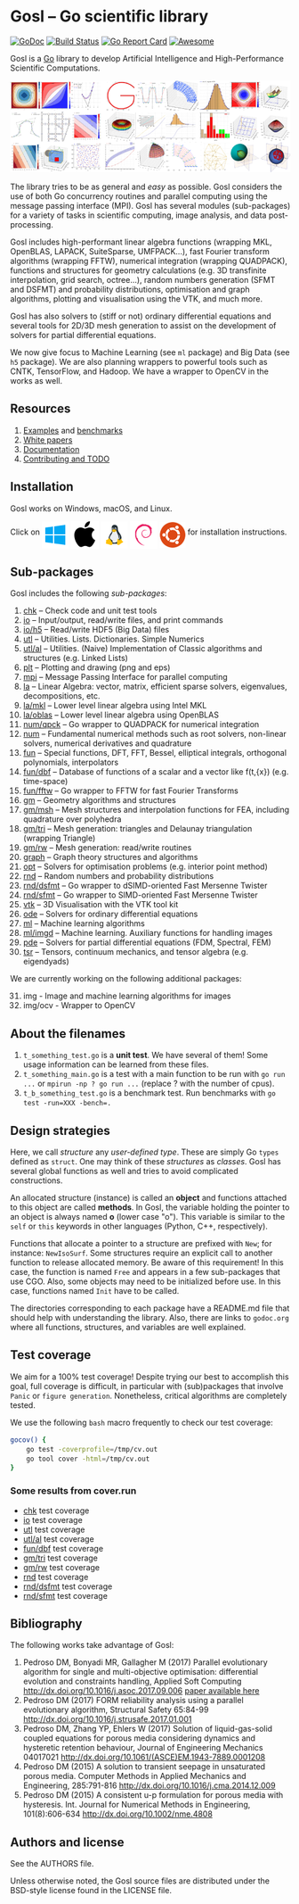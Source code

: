 # Gosl &ndash; Go scientific library

[![GoDoc](https://godoc.org/github.com/cpmech/gosl?status.svg)](https://godoc.org/github.com/cpmech/gosl)
[![Build Status](https://travis-ci.org/cpmech/gosl.svg?branch=master)](https://travis-ci.org/cpmech/gosl)
[![Go Report Card](https://goreportcard.com/badge/github.com/cpmech/gosl)](https://goreportcard.com/report/github.com/cpmech/gosl)
[![Awesome](https://cdn.rawgit.com/sindresorhus/awesome/d7305f38d29fed78fa85652e3a63e154dd8e8829/media/badge.svg)](https://github.com/avelino/awesome-go)

Gosl is a [Go](https://golang.org) library to develop Artificial Intelligence and High-Performance
Scientific Computations.

<div id="container">
<p><a href="examples/figs/gosl-collage1.jpg"><img src="examples/figs/gosl-collage1-sml.png"></a></p>
</div>

The library tries to be as general and _easy_ as possible. Gosl considers the use of both Go
concurrency routines and parallel computing using the message passing interface (MPI). Gosl has
several modules (sub-packages) for a variety of tasks in scientific computing, image analysis, and
data post-processing.

Gosl includes high-performant linear algebra functions (wrapping MKL, OpenBLAS, LAPACK, SuiteSparse,
UMFPACK...), fast Fourier transform algorithms (wrapping FFTW), numerical integration (wrapping
QUADPACK), functions and structures for geometry calculations (e.g. 3D transfinite interpolation,
grid search, octree...), random numbers generation (SFMT and DSFMT) and probability distributions,
optimisation and graph algorithms, plotting and visualisation using the VTK, and much more.

Gosl has also solvers to (stiff or not) ordinary differential equations and several tools for 2D/3D
mesh generation to assist on the development of solvers for partial differential equations.

We now give focus to Machine Learning (see `ml` package) and Big Data (see `h5` package). We are
also planning wrappers to powerful tools such as CNTK, TensorFlow, and Hadoop. We have a wrapper to
OpenCV in the works as well.



## Resources

1. [Examples](examples/README.md) and [benchmarks](examples/benchmark/README.md)
2. [White papers](https://github.com/cpmech/gosl/tree/master/doc)
3. [Documentation](https://godoc.org/github.com/cpmech/gosl)
4. [Contributing and TODO](https://github.com/cpmech/gosl/blob/master/CONTRIBUTING.md)



## Installation

Gosl works on Windows, macOS, and Linux.

<div id="container">
<p>
Click on
<a href="https://github.com/cpmech/gosl/blob/master/doc/InstallationOnWindows.md"><img src="doc/icon-windows.png" alt="Installation on Windows" align="middle"></a>
<a href="https://github.com/cpmech/gosl/blob/master/doc/InstallationOnMacOS.md"><img src="doc/icon-macos.png" alt="Installation on macOS" align="middle"></a>
<a href="https://github.com/cpmech/gosl/blob/master/doc/InstallationOnUbuntu.md"><img src="doc/icon-linux.png" alt="Installation on Linux/Debian/Ubuntu" align="middle"></a>
<a href="https://github.com/cpmech/gosl/blob/master/doc/InstallationOnUbuntu.md"><img src="doc/icon-debian.png" alt-"Installation on Linux/Debian/Ubuntu" align="middle"></a>
<a href="https://github.com/cpmech/gosl/blob/master/doc/InstallationOnUbuntu.md"><img src="doc/icon-ubuntu.png" alt-"Installation on Linux/Debian/Ubuntu" align="middle"></a>
for installation instructions.
</p>
</div>



## Sub-packages

Gosl includes the following _sub-packages_:
1.  [chk](https://github.com/cpmech/gosl/tree/master/chk)             &ndash; Check code and unit test tools
2.  [io](https://github.com/cpmech/gosl/tree/master/io)               &ndash; Input/output, read/write files, and print commands
3.  [io/h5](https://github.com/cpmech/gosl/tree/master/io/h5)         &ndash; Read/write HDF5 (Big Data) files
4.  [utl](https://github.com/cpmech/gosl/tree/master/utl)             &ndash; Utilities. Lists. Dictionaries. Simple Numerics
5.  [utl/al](https://github.com/cpmech/gosl/tree/master/utl/al)       &ndash; Utilities. (Naive) Implementation of Classic algorithms and structures (e.g. Linked Lists)
6.  [plt](https://github.com/cpmech/gosl/tree/master/plt)             &ndash; Plotting and drawing (png and eps)
7.  [mpi](https://github.com/cpmech/gosl/tree/master/mpi)             &ndash; Message Passing Interface for parallel computing
8.  [la](https://github.com/cpmech/gosl/tree/master/la)               &ndash; Linear Algebra: vector, matrix, efficient sparse solvers, eigenvalues, decompositions, etc.
9.  [la/mkl](https://github.com/cpmech/gosl/tree/master/la/mkl)       &ndash; Lower level linear algebra using Intel MKL
10. [la/oblas](https://github.com/cpmech/gosl/tree/master/la/oblas)   &ndash; Lower level linear algebra using OpenBLAS
11. [num/qpck](https://github.com/cpmech/gosl/tree/master/num/qpck)   &ndash; Go wrapper to QUADPACK for numerical integration
12. [num](https://github.com/cpmech/gosl/tree/master/num)             &ndash; Fundamental numerical methods such as root solvers, non-linear solvers, numerical derivatives and quadrature
13. [fun](https://github.com/cpmech/gosl/tree/master/fun)             &ndash; Special functions, DFT, FFT, Bessel, elliptical integrals, orthogonal polynomials, interpolators
14. [fun/dbf](https://github.com/cpmech/gosl/tree/master/fun/dbf)     &ndash; Database of functions of a scalar and a vector like f(t,{x}) (e.g. time-space)
15. [fun/fftw](https://github.com/cpmech/gosl/tree/master/fun/fftw)   &ndash; Go wrapper to FFTW for fast Fourier Transforms
16. [gm](https://github.com/cpmech/gosl/tree/master/gm)               &ndash; Geometry algorithms and structures
17. [gm/msh](https://github.com/cpmech/gosl/tree/master/gm/msh)       &ndash; Mesh structures and interpolation functions for FEA, including quadrature over polyhedra
18. [gm/tri](https://github.com/cpmech/gosl/tree/master/gm/tri)       &ndash; Mesh generation: triangles and Delaunay triangulation (wrapping Triangle)
19. [gm/rw](https://github.com/cpmech/gosl/tree/master/gm/rw)         &ndash; Mesh generation: read/write routines
20. [graph](https://github.com/cpmech/gosl/tree/master/graph)         &ndash; Graph theory structures and algorithms
21. [opt](https://github.com/cpmech/gosl/tree/master/opt)             &ndash; Solvers for optimisation problems (e.g. interior point method)
22. [rnd](https://github.com/cpmech/gosl/tree/master/rnd)             &ndash; Random numbers and probability distributions
23. [rnd/dsfmt](https://github.com/cpmech/gosl/tree/master/rnd/dsfmt) &ndash; Go wrapper to dSIMD-oriented Fast Mersenne Twister
24. [rnd/sfmt](https://github.com/cpmech/gosl/tree/master/rnd/sfmt)   &ndash; Go wrapper to SIMD-oriented Fast Mersenne Twister
25. [vtk](https://github.com/cpmech/gosl/tree/master/vtk)             &ndash; 3D Visualisation with the VTK tool kit
26. [ode](https://github.com/cpmech/gosl/tree/master/ode)             &ndash; Solvers for ordinary differential equations
27. [ml](https://github.com/cpmech/gosl/tree/master/ml)               &ndash; Machine learning algorithms
28. [ml/imgd](https://github.com/cpmech/gosl/tree/master/ml/imgd)     &ndash; Machine learning. Auxiliary functions for handling images
29. [pde](https://github.com/cpmech/gosl/tree/master/pde)             &ndash; Solvers for partial differential equations (FDM, Spectral, FEM)
30. [tsr](https://github.com/cpmech/gosl/tree/master/tsr)             &ndash; Tensors, continuum mechanics, and tensor algebra (e.g. eigendyads)

We are currently working on the following additional packages:
<ol start="31">
<li>img - Image and machine learning algorithms for images</li>
<li>img/ocv - Wrapper to OpenCV</li>
</ol>



## About the filenames

1. `t_something_test.go` is a **unit test**. We have several of them! Some usage
   information can be learned from these files.
2. `t_something_main.go` is a test with a main function to be run with `go run ...` or `mpirun -np ? go
   run ...` (replace ? with the number of cpus).
3. `t_b_something_test.go` is a benchmark test. Run benchmarks with `go test -run=XXX -bench=.`



## Design strategies

Here, we call _structure_ any _user-defined type_. These are simply Go `types` defined as `struct`.
One may think of these _structures_ as _classes_. Gosl has several global functions as well and
tries to avoid complicated constructions.

An allocated structure (instance) is called an **object** and functions attached to this object are
called **methods**. In Gosl, the variable holding the pointer to an object is always named **o**
(lower case "o"). This variable is similar to the `self` or `this` keywords in other languages
(Python, C++, respectively).

Functions that allocate a pointer to a structure are prefixed with `New`; for instance:
`NewIsoSurf`. Some structures require an explicit call to another function to release allocated
memory. Be aware of this requirement! In this case, the function is named `Free` and appears in a
few sub-packages that use CGO. Also, some objects may need to be initialized before use. In this
case, functions named `Init` have to be called.

The directories corresponding to each package have a README.md file that should help with
understanding the library. Also, there are links to `godoc.org` where all functions, structures, and
variables are well explained.



## Test coverage

We aim for a 100% test coverage! Despite trying our best to accomplish this goal, full coverage is
difficult, in particular with (sub)packages that involve `Panic` or `figure generation`.
Nonetheless, critical algorithms are completely tested.

We use the following `bash` macro frequently to check our test coverage:

```bash
gocov() {
    go test -coverprofile=/tmp/cv.out
    go tool cover -html=/tmp/cv.out
}
```

### Some results from cover.run

* [chk](https://cover.run/go/github.com/cpmech/gosl/chk)             test coverage
* [io](https://cover.run/go/github.com/cpmech/gosl/io)               test coverage
* [utl](https://cover.run/go/github.com/cpmech/gosl/utl)             test coverage
* [utl/al](https://cover.run/go/github.com/cpmech/gosl/utl/al)       test coverage
* [fun/dbf](https://cover.run/go/github.com/cpmech/gosl/fun/dbf)     test coverage
* [gm/tri](https://cover.run/go/github.com/cpmech/gosl/gm/tri)       test coverage
* [gm/rw](https://cover.run/go/github.com/cpmech/gosl/gm/rw)         test coverage
* [rnd](https://cover.run/go/github.com/cpmech/gosl/rnd)             test coverage
* [rnd/dsfmt](https://cover.run/go/github.com/cpmech/gosl/rnd/dsfmt) test coverage
* [rnd/sfmt](https://cover.run/go/github.com/cpmech/gosl/rnd/sfmt)   test coverage



## Bibliography

The following works take advantage of Gosl:

1. Pedroso DM, Bonyadi MR, Gallagher M (2017) Parallel evolutionary algorithm for single and multi-objective optimisation: differential evolution and constraints handling, Applied Soft Computing http://dx.doi.org/10.1016/j.asoc.2017.09.006 [paper available here](https://github.com/cpmech/goga/blob/master/doc/goga.pdf)
2. Pedroso DM (2017) FORM reliability analysis using a parallel evolutionary algorithm, Structural Safety 65:84-99 http://dx.doi.org/10.1016/j.strusafe.2017.01.001
3. Pedroso DM, Zhang YP, Ehlers W (2017) Solution of liquid-gas-solid coupled equations for porous media considering dynamics and hysteretic retention behaviour, Journal of Engineering Mechanics 04017021 http://dx.doi.org/10.1061/(ASCE)EM.1943-7889.0001208 
4. Pedroso DM (2015) A solution to transient seepage in unsaturated porous media. Computer Methods in Applied Mechanics and Engineering, 285:791-816 http://dx.doi.org/10.1016/j.cma.2014.12.009
5. Pedroso DM (2015) A consistent u-p formulation for porous media with hysteresis. Int. Journal for Numerical Methods in Engineering, 101(8):606-634 http://dx.doi.org/10.1002/nme.4808



## Authors and license

See the AUTHORS file.

Unless otherwise noted, the Gosl source files are distributed under the BSD-style license found in the LICENSE file.
